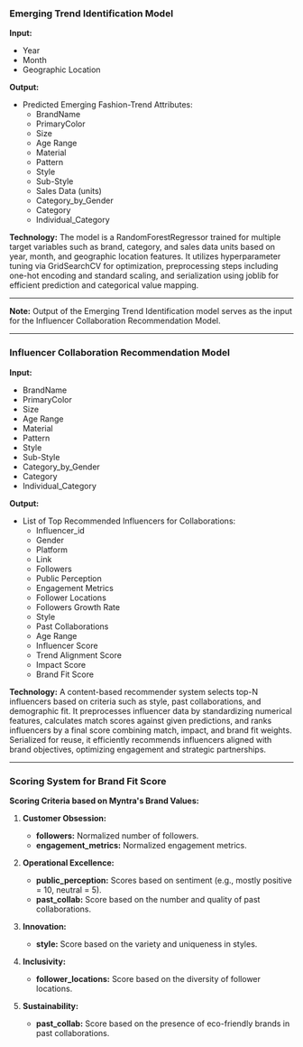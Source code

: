 ### Emerging Trend Identification Model

**Input:**
- Year
- Month
- Geographic Location

**Output:**
- Predicted Emerging Fashion-Trend Attributes:
  - BrandName
  - PrimaryColor
  - Size
  - Age Range
  - Material
  - Pattern
  - Style
  - Sub-Style
  - Sales Data (units)
  - Category_by_Gender
  - Category
  - Individual_Category

**Technology:**
The model is a RandomForestRegressor trained for multiple target variables such as brand, category, and sales data units based on year, month, and geographic location features.
It utilizes hyperparameter tuning via GridSearchCV for optimization, preprocessing steps including one-hot encoding and standard scaling, and serialization using joblib for efficient prediction and categorical value mapping.

----------------------------------------------------------------------------------------------------------------------------------------------------------------------------------------------------------------------------------------

**Note:** Output of the Emerging Trend Identification model serves as the input for the Influencer Collaboration Recommendation Model.

----------------------------------------------------------------------------------------------------------------------------------------------------------------------------------------------------------------------------------------

### Influencer Collaboration Recommendation Model

**Input:**
- BrandName
- PrimaryColor
- Size
- Age Range
- Material
- Pattern
- Style
- Sub-Style
- Category_by_Gender
- Category
- Individual_Category

**Output:**
- List of Top Recommended Influencers for Collaborations:
  - Influencer_id
  - Gender
  - Platform
  - Link
  - Followers
  - Public Perception
  - Engagement Metrics
  - Follower Locations
  - Followers Growth Rate
  - Style
  - Past Collaborations
  - Age Range
  - Influencer Score
  - Trend Alignment Score
  - Impact Score
  - Brand Fit Score

**Technology:**
A content-based recommender system selects top-N influencers based on criteria such as style, past collaborations, and demographic fit.
It preprocesses influencer data by standardizing numerical features, calculates match scores against given predictions, and ranks influencers by a final score combining match, impact, and brand fit weights. 
Serialized for reuse, it efficiently recommends influencers aligned with brand objectives, optimizing engagement and strategic partnerships.

-------------------------------------------------------------------------------------------------------------------------------------------------------------------------------------------------------------------------

### Scoring System for Brand Fit Score

**Scoring Criteria based on Myntra's Brand Values:**

1. **Customer Obsession:**
   - **followers:** Normalized number of followers.
   - **engagement_metrics:** Normalized engagement metrics.

2. **Operational Excellence:**
   - **public_perception:** Scores based on sentiment (e.g., mostly positive = 10, neutral = 5).
   - **past_collab:** Score based on the number and quality of past collaborations.

3. **Innovation:**
   - **style:** Score based on the variety and uniqueness in styles.

4. **Inclusivity:**
   - **follower_locations:** Score based on the diversity of follower locations.

5. **Sustainability:**
   - **past_collab:** Score based on the presence of eco-friendly brands in past collaborations.
